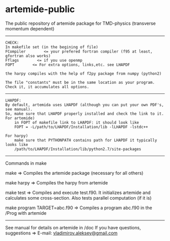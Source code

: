 # artemide-public
The public repository of artemide package for TMD-physics (transverse momentum dependent)

------------------------------------------------------------------------------------------------------
    CHECK:
    In makefile set (in the begining of file)
    FCompiler        <= your prefered fortran compiler (f95 at least, gfortran also works)
    Fflags        <= if you use openmp
    FOPT        <= For extra options, links,etc. see LHAPDF
    
    the harpy compiles with the help of f2py package from numpy (python2)
    
    The file "constants" must be in the same location as your program. Check it, it accumulates all options.


------------------------------------------------------------------------------------------------------
    LHAPDF:
    By default, artemida uses LHAPDF (although you can put your own PDF's, see manual).
    So, make sure that LHAPDF properly installed and check the link to it.
    For artemide)
        in FOPT of makefile link to LHAPDF: it should look like
        FOPT = -L/path/to/LHAPDF/Installation/lib -lLHAPDF -lstdc++
    
    For harpy)
        make sure that PYTHONPATH contains path for LHAPDF it typically looks like
        /path/to/LHAPDF/Installation/lib/python2.7/site-packages

------------------------------------------------------------------------------------------------------
Commands in make

make
=> Compiles the artemide package (necessary for all others)

make harpy
=> Compiles the harpy from artemide

make test
=> Compiles and execute test.f90. It initializes artemide and calculates some cross-section. Also tests parallel computation (if it is)

make program TARGET=abc.f90
=> Compiles a program abc.f90 in the /Prog with artemide


-------------------------------------------------------------------------------------------------------
See manual for details on artemide  in /doc
If you have questions, suggestions => E-mail: vladimirov.aleksey@gmail.com


